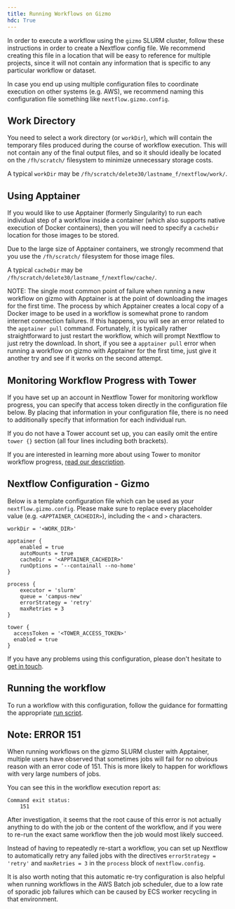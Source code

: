 ```yaml
---
title: Running Workflows on Gizmo
hdc: True
---
```


In order to execute a workflow using the `gizmo` SLURM cluster, follow these
instructions in order to create a Nextflow config file. We recommend creating
this file in a location that will be easy to reference for multiple projects,
since it will not contain any information that is specific to any particular
workflow or dataset.

In case you end up using multiple configuration files to coordinate execution
on other systems (e.g. AWS), we recommend naming this configuration file
something like `nextflow.gizmo.config`.

## Work Directory

You need to select a work directory (or `workDir`), which will contain the temporary
files produced during the course of workflow execution. This will not contain
any of the final output files, and so it should ideally be located on the
`/fh/scratch/` filesystem to minimize unnecessary storage costs.

A typical `workDir` may be `/fh/scratch/delete30/lastname_f/nextflow/work/`.

## Using Apptainer

If you would like to use Apptainer (formerly Singularity) to run each individual step of a workflow
inside a container (which also supports native execution of Docker containers),
then you will need to specify a `cacheDir` location for those images to be stored.

Due to the large size of Apptainer containers, we strongly recommend that
you use the `/fh/scratch/` filesystem for those image files.

A typical `cacheDir` may be `/fh/scratch/delete30/lastname_f/nextflow/cache/`.

NOTE: The single most common point of failure when running a new workflow
on gizmo with Apptainer is at the point of downloading the images for the
first time. The process by which Apptainer creates a local copy of a Docker
image to be used in a workflow is somewhat prone to random internet connection
failures. If this happens, you will see an error related to the `apptainer pull`
command. Fortunately, it is typically rather straightforward to just restart
the workflow, which will prompt Nextflow to just retry the download. In short,
if you see a `apptainer pull` error when running a workflow on gizmo with
Apptainer for the first time, just give it another try and see if it works
on the second attempt.

## Monitoring Workflow Progress with Tower

If you have set up an account in Nextflow Tower for monitoring workflow progress,
you can specify that access token directly in the configuration file below.
By placing that information in your configuration file, there is no need to
additionally specify that information for each individual run.

If you do not have a Tower account set up, you can easily omit the entire
`tower {}` section (all four lines including both brackets).

If you are interested in learning more about using Tower to monitor workflow progress,
[read our description](/hdc/workflows/running/tower).

## Nextflow Configuration - Gizmo

Below is a template configuration file which can be used as your `nextflow.gizmo.config`.
Please make sure to replace every placeholder value (e.g. `<APPTAINER_CACHEDIR>`),
including the `<` and `>` characters.

```
workDir = '<WORK_DIR>'

apptainer {
    enabled = true
    autoMounts = true
    cacheDir = '<APPTAINER_CACHEDIR>'
    runOptions = '--containall --no-home'
}

process {
    executor = 'slurm'
    queue = 'campus-new'
    errorStrategy = 'retry'
    maxRetries = 3
}

tower {
  accessToken = '<TOWER_ACCESS_TOKEN>'
  enabled = true
}
```

If you have any problems using this configuration, please don't hesitate to
[get in touch](mailto:sminot@fredhutch.org).

## Running the workflow

To run a workflow with this configuration, follow the guidance for formatting
the appropriate [run script](/hdc/workflows/running/run_script).

## Note: ERROR 151

When running workflows on the gizmo SLURM cluster with Apptainer, multiple users
have observed that sometimes jobs will fail for no obvious reason with an error
code of 151. This is more likely to happen for workflows with very large numbers
of jobs.

You can see this in the workflow execution report as:

```
Command exit status:
    151
```

After investigation, it seems that the root cause of this error is not actually
anything to do with the job or the content of the workflow, and if you were to
re-run the exact same workflow then the job would most likely succeed.

Instead of having to repeatedly re-start a workflow, you can set up Nextflow
to automatically retry any failed jobs with the directives `errorStrategy = 'retry'`
and `maxRetries = 3` in the `process` block of `nextflow.config`.

It is also worth noting that this automatic re-try configuration is also helpful
when running workflows in the AWS Batch job scheduler, due to a low rate of sporadic
job failures which can be caused by ECS worker recycling in that environment.
